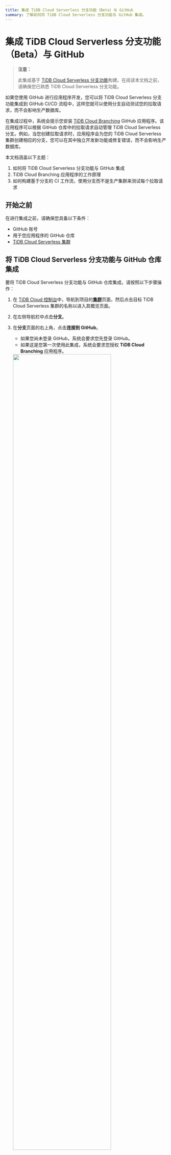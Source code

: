 ```yaml
---
title: 集成 TiDB Cloud Serverless 分支功能（Beta）与 GitHub
summary: 了解如何将 TiDB Cloud Serverless 分支功能与 GitHub 集成。
---
```


# 集成 TiDB Cloud Serverless 分支功能（Beta）与 GitHub

> **注意：**
>
> 此集成基于 [TiDB Cloud Serverless 分支功能](/tidb-cloud/branch-overview.md)构建。在阅读本文档之前，请确保您已熟悉 TiDB Cloud Serverless 分支功能。

如果您使用 GitHub 进行应用程序开发，您可以将 TiDB Cloud Serverless 分支功能集成到 GitHub CI/CD 流程中，这样您就可以使用分支自动测试您的拉取请求，而不会影响生产数据库。

在集成过程中，系统会提示您安装 [TiDB Cloud Branching](https://github.com/apps/tidb-cloud-branching) GitHub 应用程序。该应用程序可以根据 GitHub 仓库中的拉取请求自动管理 TiDB Cloud Serverless 分支。例如，当您创建拉取请求时，应用程序会为您的 TiDB Cloud Serverless 集群创建相应的分支，您可以在其中独立开发新功能或修复错误，而不会影响生产数据库。

本文档涵盖以下主题：

1. 如何将 TiDB Cloud Serverless 分支功能与 GitHub 集成
2. TiDB Cloud Branching 应用程序的工作原理
3. 如何构建基于分支的 CI 工作流，使用分支而不是生产集群来测试每个拉取请求

## 开始之前

在进行集成之前，请确保您具备以下条件：

- GitHub 账号
- 用于您应用程序的 GitHub 仓库
- [TiDB Cloud Serverless 集群](/tidb-cloud/create-tidb-cluster-serverless.md)

## 将 TiDB Cloud Serverless 分支功能与 GitHub 仓库集成

要将 TiDB Cloud Serverless 分支功能与 GitHub 仓库集成，请按照以下步骤操作：

1. 在 [TiDB Cloud 控制台](https://tidbcloud.com/)中，导航到项目的[**集群**](https://tidbcloud.com/project/clusters)页面，然后点击目标 TiDB Cloud Serverless 集群的名称以进入其概览页面。

2. 在左侧导航栏中点击**分支**。

3. 在**分支**页面的右上角，点击**连接到 GitHub**。

    - 如果您尚未登录 GitHub，系统会要求您先登录 GitHub。
    - 如果这是您第一次使用此集成，系统会要求您授权 **TiDB Cloud Branching** 应用程序。

   <img src="https://docs-download.pingcap.com/media/images/docs/tidb-cloud/branch/github-authorize.png" width="80%" />

4. 在**连接到 GitHub**对话框中，从**GitHub 账号**下拉列表中选择一个 GitHub 账号。

    如果列表中没有您的账号，请点击**安装其他账号**，然后按照屏幕上的说明安装账号。

5. 从**GitHub 仓库**下拉列表中选择您的目标仓库。如果列表较长，您可以通过输入名称来搜索仓库。

6. 点击**连接**以建立 TiDB Cloud Serverless 集群与 GitHub 仓库之间的连接。

   <img src="https://docs-download.pingcap.com/media/images/docs/tidb-cloud/branch/github-connect.png" width="40%" />

## TiDB Cloud Branching 应用程序行为

将 TiDB Cloud Serverless 集群连接到 GitHub 仓库后，[TiDB Cloud Branching](https://github.com/apps/tidb-cloud-branching) GitHub 应用程序可以自动管理该仓库中每个拉取请求对应的 TiDB Cloud Serverless 分支。以下列出了拉取请求变更的默认行为：

| 拉取请求变更 | TiDB Cloud Branching 应用程序行为 |
|------------------------------------|---------------------------------------------------------------------------------------------------------------------------------------------------------------------------------------------------------------------------------------------------------------------------------------------------------------------------------------------------------------------------|
| 创建拉取请求 | 当您在仓库中创建拉取请求时，[TiDB Cloud Branching](https://github.com/apps/tidb-cloud-branching) 应用程序会为您的 TiDB Cloud Serverless 集群创建一个分支。当 `branch.mode` 设置为 `reset` 时，分支名称遵循 `${github_branch_name}_${pr_id}` 格式。当 `branch.mode` 设置为 `reserve` 时，分支名称遵循 `${github_branch_name}_${pr_id}_${commit_sha}` 格式。请注意，分支数量有[限制](/tidb-cloud/branch-overview.md#limitations-and-quotas)。 |
| 向拉取请求推送新提交 | 当 `branch.mode` 设置为 `reset` 时，每次您向仓库的拉取请求推送新提交时，[TiDB Cloud Branching](https://github.com/apps/tidb-cloud-branching) 应用程序都会重置 TiDB Cloud Serverless 分支。当 `branch.mode` 设置为 `reserve` 时，应用程序会为最新提交创建一个新分支。 |
| 关闭或合并拉取请求 | 当您关闭或合并拉取请求时，[TiDB Cloud Branching](https://github.com/apps/tidb-cloud-branching) 应用程序会删除该拉取请求的分支。 |
| 重新打开拉取请求 | 当您重新打开拉取请求时，[TiDB Cloud Branching](https://github.com/apps/tidb-cloud-branching) 应用程序会为该拉取请求的最新提交创建一个分支。 |

## 配置 TiDB Cloud Branching 应用程序

要配置 [TiDB Cloud Branching](https://github.com/apps/tidb-cloud-branching) 应用程序的行为，您可以在仓库的根目录中添加一个 `tidbcloud.yml` 文件，然后根据以下说明将所需的配置添加到该文件中。

### branch.blockList

**类型：** 字符串数组。**默认值：** `[]`。

指定禁止 TiDB Cloud Branching 应用程序使用的 GitHub 分支，即使它们在 `allowList` 中。

```yaml
github:
    branch:
        blockList:
            - ".*_doc"
            - ".*_blackList"
```

### branch.allowList

**类型：** 字符串数组。**默认值：** `[.*]`。

指定允许 TiDB Cloud Branching 应用程序使用的 GitHub 分支。

```yaml
github:
    branch:
        allowList:
            - ".*_db"
```

### branch.mode

**类型：** 字符串。**默认值：** `reset`。

指定 TiDB Cloud Branching 应用程序如何处理分支更新：

- 如果设置为 `reset`，TiDB Cloud Branching 应用程序将使用最新数据更新现有分支。
- 如果设置为 `reserve`，TiDB Cloud Branching 应用程序将为您的最新提交创建一个新分支。

```yaml
github:
    branch:
        mode: reset
```

### branch.autoDestroy

**类型：** 布尔值。**默认值：** `true`。

如果设置为 `false`，当拉取请求被关闭或合并时，TiDB Cloud Branching 应用程序将不会删除 TiDB Cloud Serverless 分支。

```yaml
github:
    branch:
        autoDestroy: true
```

## 创建分支 CI 工作流

使用分支的最佳实践之一是创建分支 CI 工作流。通过该工作流，您可以在合并拉取请求之前使用 TiDB Cloud Serverless 分支而不是生产集群来测试您的代码。您可以在[这里](https://github.com/shiyuhang0/tidbcloud-branch-gorm-example)找到一个实际示例。

以下是创建工作流的主要步骤：

1. [将 TiDB Cloud Serverless 分支功能与您的 GitHub 仓库集成](#将-tidb-cloud-serverless-分支功能与-github-仓库集成)。

2. 获取分支连接信息。

   您可以使用 [wait-for-tidbcloud-branch](https://github.com/tidbcloud/wait-for-tidbcloud-branch) action 来等待 TiDB Cloud Serverless 分支就绪并获取分支的连接信息。

    示例用法：

   ```yaml
   steps:
     - name: Wait for TiDB Cloud Serverless branch to be ready
       uses: tidbcloud/wait-for-tidbcloud-branch@v0
       id: wait-for-branch
       with:
         token: ${{ secrets.GITHUB_TOKEN }}
         public-key: ${{ secrets.TIDB_CLOUD_API_PUBLIC_KEY }}
         private-key: ${{ secrets.TIDB_CLOUD_API_PRIVATE_KEY }}

     - name: Test with TiDB Cloud Serverless branch
        run: |
           echo "The host is ${{ steps.wait-for-branch.outputs.host }}"
           echo "The user is ${{ steps.wait-for-branch.outputs.user }}"
           echo "The password is ${{ steps.wait-for-branch.outputs.password }}"
   ```
   
   - `token`：GitHub 会自动创建一个 [GITHUB_TOKEN](https://docs.github.com/en/actions/security-guides/automatic-token-authentication) 密钥。您可以直接使用它。
   - `public-key` 和 `private-key`：TiDB Cloud [API 密钥](https://docs.pingcap.com/tidbcloud/api/v1beta#section/Authentication/API-Key-Management)。

3. 修改您的测试代码。

   修改您的测试代码以接受来自 GitHub Actions 的连接信息。例如，您可以通过环境变量接受连接信息，如[实际示例](https://github.com/shiyuhang0/tidbcloud-branch-gorm-example)所示。

## 下一步

通过以下示例了解如何使用分支 GitHub 集成：

- [branching-gorm-example](https://github.com/tidbcloud/branching-gorm-example)
- [branching-django-example](https://github.com/tidbcloud/branching-django-example)
- [branching-rails-example](https://github.com/tidbcloud/branching-rails-example)

您也可以在不使用分支 GitHub 集成的情况下构建分支 CI/CD 工作流。例如，您可以使用 [`setup-tidbcloud-cli`](https://github.com/tidbcloud/setup-tidbcloud-cli) 和 GitHub Actions 来自定义您的 CI/CD 工作流。
